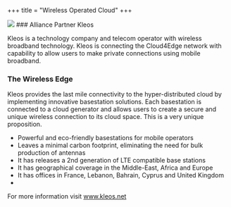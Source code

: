 +++
title = "Wireless Operated Cloud"
+++

<img class="gener8Logo" src="http://www.kleos.com/">
### Alliance Partner Kleos

Kleos is a technology company and telecom operator with wireless broadband technology. Kleos is connecting the Cloud4Edge network with capability to allow users to make private connections using mobile broadband.

### The Wireless Edge

Kleos provides the last mile connectivity to the hyper-distributed cloud by implementing innovative basestation solutions. Each basestation is connected to a cloud generator and allows users to create a secure and unique wireless connection to its cloud space. This is a very unique proposition.

* Powerful and eco-friendly basestations for mobile operators
* Leaves a minimal carbon footprint, eliminating the need for bulk production of antennas
* It has releases a 2nd generation of LTE compatible base stations
* It has geographical coverage in the Middle-East, Africa and Europe
* It has offices in France, Lebanon, Bahrain, Cyprus and United Kingdom
* 

For more information visit www.kleos.net 